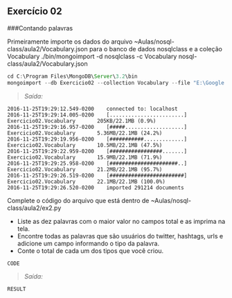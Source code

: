 ## Exercício 02

###Contando palavras

Primeiramente importe os dados do arquivo ~Aulas/nosql-class/aula2/Vocabulary.json para o banco de dados nosqlclass e a coleção Vocabulary
./bin/mongoimport -d nosqlclass -c Vocabulary nosql-class/aula2/Vocabulary.json

```javascript
cd C:\Program Files\MongoDB\Server\3.2\bin
mongoimport --db Exercicio02 --collection Vocabulary --file "E:\Google Drive\02 Pós CDBD\04 NSQ - Bancos de dados Não Relacionais\01 Aulas\02 Aula 02\Vocabulary.json"
```

>_Saída:_

```
2016-11-25T19:29:12.549-0200    connected to: localhost
2016-11-25T19:29:14.005-0200    [........................] Exercicio02.Vocabulary       205KB/22.1MB (0.9%)
2016-11-25T19:29:16.957-0200    [#####...................] Exercicio02.Vocabulary       5.36MB/22.1MB (24.2%)
2016-11-25T19:29:19.956-0200    [###########.............] Exercicio02.Vocabulary       10.5MB/22.1MB (47.5%)
2016-11-25T19:29:22.959-0200    [#################.......] Exercicio02.Vocabulary       15.9MB/22.1MB (71.9%)
2016-11-25T19:29:25.958-0200    [######################..] Exercicio02.Vocabulary       21.2MB/22.1MB (95.7%)
2016-11-25T19:29:26.519-0200    [########################] Exercicio02.Vocabulary       22.1MB/22.1MB (100.0%)
2016-11-25T19:29:26.520-0200    imported 291214 documents
```

Complete o código do arquivo que está dentro de ~Aulas/nosql-class/aula2/ex2.py
* Liste as dez palavras com o maior valor no campos total e as imprima na tela.
* Encontre todas as palavras que são usuários do twitter, hashtags, urls e adicione um campo
informando o tipo da palavra.
* Conte o total de cada um dos tipos que você criou.


```python
CODE
```

>_Saída:_

```
RESULT
```
